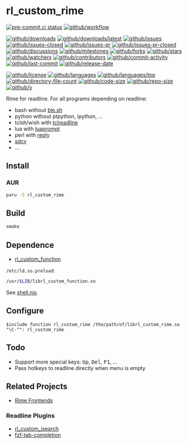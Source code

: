 # rl_custom_rime

[![pre-commit.ci status](https://results.pre-commit.ci/badge/github/Freed-Wu/rl_custom_rime/main.svg)](https://results.pre-commit.ci/latest/github/Freed-Wu/rl_custom_rime/main)
[![github/workflow](https://github.com/Freed-Wu/rl_custom_rime/actions/workflows/main.yml/badge.svg)](https://github.com/Freed-Wu/rl_custom_rime/actions)

[![github/downloads](https://shields.io/github/downloads/Freed-Wu/rl_custom_rime/total)](https://github.com/Freed-Wu/rl_custom_rime/releases)
[![github/downloads/latest](https://shields.io/github/downloads/Freed-Wu/rl_custom_rime/latest/total)](https://github.com/Freed-Wu/rl_custom_rime/releases/latest)
[![github/issues](https://shields.io/github/issues/Freed-Wu/rl_custom_rime)](https://github.com/Freed-Wu/rl_custom_rime/issues)
[![github/issues-closed](https://shields.io/github/issues-closed/Freed-Wu/rl_custom_rime)](https://github.com/Freed-Wu/rl_custom_rime/issues?q=is%3Aissue+is%3Aclosed)
[![github/issues-pr](https://shields.io/github/issues-pr/Freed-Wu/rl_custom_rime)](https://github.com/Freed-Wu/rl_custom_rime/pulls)
[![github/issues-pr-closed](https://shields.io/github/issues-pr-closed/Freed-Wu/rl_custom_rime)](https://github.com/Freed-Wu/rl_custom_rime/pulls?q=is%3Apr+is%3Aclosed)
[![github/discussions](https://shields.io/github/discussions/Freed-Wu/rl_custom_rime)](https://github.com/Freed-Wu/rl_custom_rime/discussions)
[![github/milestones](https://shields.io/github/milestones/all/Freed-Wu/rl_custom_rime)](https://github.com/Freed-Wu/rl_custom_rime/milestones)
[![github/forks](https://shields.io/github/forks/Freed-Wu/rl_custom_rime)](https://github.com/Freed-Wu/rl_custom_rime/network/members)
[![github/stars](https://shields.io/github/stars/Freed-Wu/rl_custom_rime)](https://github.com/Freed-Wu/rl_custom_rime/stargazers)
[![github/watchers](https://shields.io/github/watchers/Freed-Wu/rl_custom_rime)](https://github.com/Freed-Wu/rl_custom_rime/watchers)
[![github/contributors](https://shields.io/github/contributors/Freed-Wu/rl_custom_rime)](https://github.com/Freed-Wu/rl_custom_rime/graphs/contributors)
[![github/commit-activity](https://shields.io/github/commit-activity/w/Freed-Wu/rl_custom_rime)](https://github.com/Freed-Wu/rl_custom_rime/graphs/commit-activity)
[![github/last-commit](https://shields.io/github/last-commit/Freed-Wu/rl_custom_rime)](https://github.com/Freed-Wu/rl_custom_rime/commits)
[![github/release-date](https://shields.io/github/release-date/Freed-Wu/rl_custom_rime)](https://github.com/Freed-Wu/rl_custom_rime/releases/latest)

[![github/license](https://shields.io/github/license/Freed-Wu/rl_custom_rime)](https://github.com/Freed-Wu/rl_custom_rime/blob/main/LICENSE)
[![github/languages](https://shields.io/github/languages/count/Freed-Wu/rl_custom_rime)](https://github.com/Freed-Wu/rl_custom_rime)
[![github/languages/top](https://shields.io/github/languages/top/Freed-Wu/rl_custom_rime)](https://github.com/Freed-Wu/rl_custom_rime)
[![github/directory-file-count](https://shields.io/github/directory-file-count/Freed-Wu/rl_custom_rime)](https://github.com/Freed-Wu/rl_custom_rime)
[![github/code-size](https://shields.io/github/languages/code-size/Freed-Wu/rl_custom_rime)](https://github.com/Freed-Wu/rl_custom_rime)
[![github/repo-size](https://shields.io/github/repo-size/Freed-Wu/rl_custom_rime)](https://github.com/Freed-Wu/rl_custom_rime)
[![github/v](https://shields.io/github/v/release/Freed-Wu/rl_custom_rime)](https://github.com/Freed-Wu/rl_custom_rime)

Rime for readline. For all programs depending on readline:

- bash without [ble.sh](https://github.com/akinomyoga/ble.sh)
- python without ptpython, ipython, ...
- tclsh/wish with [tclreadline](https://github.com/flightaware/tclreadline)
- lua with [luaprompt](https://github.com/dpapavas/luaprompt)
- perl with [reply](https://github.com/doy/reply)
- [sdcv](https://github.com/Dushistov/sdcv)
- ...

## Install

### AUR

```sh
paru -S rl_custom_rime
```

## Build

```sh
xmake
```

## Dependence

- [rl_custom_function](https://github.com/lincheney/rl_custom_function)

`/etc/ld.so.preload`:

```sh
/usr/$LIB/librl_custom_function.so
```

See [shell.nix](shell.nix).

## Configure

```readline
$include function rl_custom_rime /the/path/of/librl_custom_rime.so
"\C-^": rl_custom_rime
```

## Todo

<!-- markdownlint-disable-next-line MD033 -->
- Support more special keys: <kbd>Up</kbd>, <kbd>Del</kbd>, <kbd>F1</kbd>, ...
- Pass hotkeys to readline directly when menu is empty

## Related Projects

- [Rime Frontends](https://github.com/rime/librime#frontends)

### Readline Plugins

- [rl_custom_isearch](https://github.com/lincheney/rl_custom_isearch)
- [fzf-tab-completion](https://github.com/lincheney/fzf-tab-completion)
